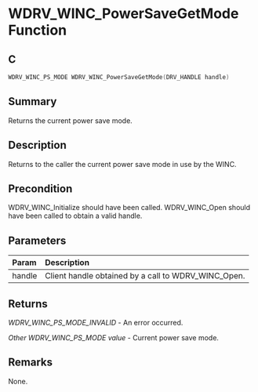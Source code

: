 # WDRV_WINC_PowerSaveGetMode Function

## C

```c
WDRV_WINC_PS_MODE WDRV_WINC_PowerSaveGetMode(DRV_HANDLE handle)
```

## Summary

Returns the current power save mode.  

## Description

Returns to the caller the current power save mode in use by the WINC.

## Precondition

WDRV_WINC_Initialize should have been called. WDRV_WINC_Open should have been called to obtain a valid handle.  

## Parameters

| Param | Description |
|:----- |:----------- |
| handle | Client handle obtained by a call to WDRV_WINC_Open.  

## Returns

*WDRV_WINC_PS_MODE_INVALID* - An error occurred.

*Other WDRV_WINC_PS_MODE value* - Current power save mode.
 

## Remarks

None.  


